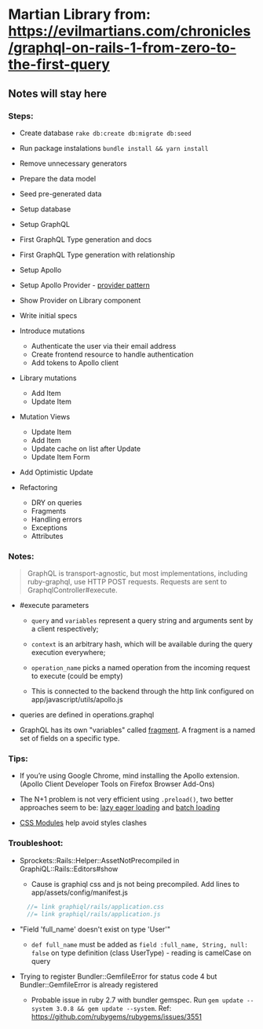 # Martian Library from: https://evilmartians.com/chronicles/graphql-on-rails-1-from-zero-to-the-first-query

## Notes will stay here

### Steps:

- Create database `rake db:create db:migrate db:seed`

- Run package instalations `bundle install && yarn install`

- Remove unnecessary generators

- Prepare the data model

- Seed pre-generated data

- Setup database

- Setup GraphQL

- First GraphQL Type generation and docs

- First GraphQL Type generation with relationship

- Setup Apollo

- Setup Apollo Provider - [provider pattern](https://reactjs.org/docs/context.html#contextprovider)

- Show Provider on Library component

- Write initial specs

- Introduce mutations
  - Authenticate the user via their email address
  - Create frontend resource to handle authentication
  - Add tokens to Apollo client

- Library mutations
  - Add Item
  - Update Item

- Mutation Views
  - Update Item
  - Add Item
  - Update cache on list after Update
  - Update Item Form

- Add Optimistic Update

- Refactoring
  - DRY on queries
  - Fragments
  - Handling errors
  - Exceptions
  - Attributes

### Notes:

> GraphQL is transport-agnostic, but most implementations, including ruby-graphql, use HTTP POST requests. Requests are sent to GraphqlController#execute.
  - #execute parameters
    - `query` and `variables` represent a query string and arguments sent by a client respectively;
    - `context` is an arbitrary hash, which will be available during the query execution everywhere;
    - `operation_name` picks a named operation from the incoming request to execute (could be empty)

    - This is connected to the backend through the http link configured on app/javascript/utils/apollo.js

- queries are defined in operations.graphql

- GraphQL has its own "variables" called [fragment](https://graphql.github.io/graphql-spec/draft/#sec-Language.Fragments). A fragment is a named set of fields on a specific type.

### Tips:

- If you’re using Google Chrome, mind installing the Apollo extension. (Apollo Client Developer Tools on Firefox Browser Add-Ons)

- The N+1 problem is not very efficient using `.preload()`, two better approaches seem to be: [lazy eager loading](https://github.com/DmitryTsepelev/ar_lazy_preload) and [batch loading](https://github.com/Shopify/graphql-batch)

- [CSS Modules](https://github.com/css-modules/css-modules) help avoid styles clashes

### Troubleshoot:

- Sprockets::Rails::Helper::AssetNotPrecompiled in GraphiQL::Rails::Editors#show

  - Cause is graphiql css and js not being precompiled. Add lines to app/assets/config/manifest.js
  ```javascript
    //= link graphiql/rails/application.css
    //= link graphiql/rails/application.js
  ```

- "Field 'full_name' doesn't exist on type 'User'"
  - `def full_name` must be added as `field :full_name, String, null: false` on type definition (class UserType) - reading is camelCase on query

- Trying to register Bundler::GemfileError for status code 4 but Bundler::GemfileError is already registered
  - Probable issue in ruby 2.7 with bundler gemspec. Run `gem update --system 3.0.8 && gem update --system`. Ref: https://github.com/rubygems/rubygems/issues/3551
